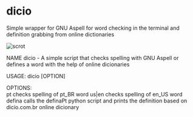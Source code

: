 # dicio
Simple wrapper for GNU Aspell for word checking in the terminal and definition grabbing from online dictionaries

![scrot](https://raw.githubusercontent.com/duartqx/images/main/dicio-defina.png "scrot")

NAME
   dicio - A simple script that checks spelling
with GNU Aspell or defines a word with the help
of online dicionaries

USAGE:
   dicio [OPTION] <word>   

OPTIONS:                          
   pt             checks spelling of pt_BR word
   us|en          checks spelling of en_US word
   defina      calls the definaPt python script
                and prints the definition based
               on dicio.com.br online dicionary
